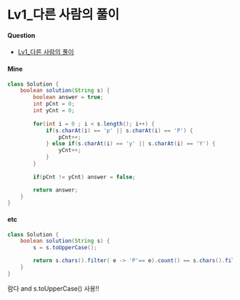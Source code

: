 # Lv1_다른 사람의 풀이



#### Question

- [Lv1_다른 사람의 풀이](https://programmers.co.kr/learn/courses/30/lessons/12916)



#### Mine

```java
class Solution {
    boolean solution(String s) {
        boolean answer = true;
        int pCnt = 0;
        int yCnt = 0;
        
        for(int i = 0 ; i < s.length(); i++) {
            if(s.charAt(i) == 'p' || s.charAt(i) == 'P') {
                pCnt++;
            } else if(s.charAt(i) == 'y' || s.charAt(i) == 'Y') {
                yCnt++;
            }
        }
        
        if(pCnt != yCnt) answer = false;

        return answer;
    }
}
```



#### etc

```java
class Solution {
    boolean solution(String s) {
        s = s.toUpperCase();

        return s.chars().filter( e -> 'P'== e).count() == s.chars().filter( e -> 'Y'== e).count();
    }
}
```



람다 and s.toUpperCase() 사용!!